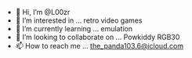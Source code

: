 - 👋 Hi, I’m @L00zr
- 👀 I’m interested in ... retro video games
- 🌱 I’m currently learning ... emulation
- 💞️ I’m looking to collaborate on ... Powkiddy RGB30
- 📫 How to reach me ... the_panda103.6@icloud.com

<!---
L00zr/L00zr is a ✨ special ✨ repository because its `README.md` (this file) appears on your GitHub profile.
You can click the Preview link to take a look at your changes.
--->
